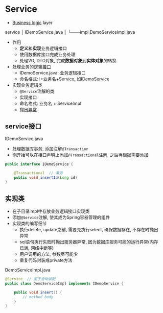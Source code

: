 # Service

- [Business logic](../../ProjectLogic/ProjectLogic.md) layer

service
│   IDemoService.java
│
└───impl
        DemoServiceImpl.java

- 作用
  - **定义**和**实现**业务逻辑接口
  - 使用数据库接口完成业务处理
  - 处理VO, DTO对象, 完成**数据对象**到**实体对象**的转换
- 处理业务的逻辑[接口](../Java_Interface.md)
  - IDemoService.java: 业务逻辑接口
  - 命名格式: I+业务名+Service, 如IDemoService
- 实现业务逻辑类
  - `@Service`注解的类
  - 实现接口
  - 命名格式: 业务名 + ServiceImpl 
  - 抛出[异常](SpringBoot_Project_Workflow_Exception.md)

## service接口

IDemoService.java

- 处理数据库事务, 添加注解`@Transaction`
- 刚开始可以在接口声明上添加`@Transactional`注解, 之后再根据需要添加

```java
public interface IDemoService {

    @Transactional  // 事务
    public void insertId(Long id)
}
```

## 实现类

- 在子目录impl中存放业务逻辑接口实现类
- 添加`@Service`注解, 使其成为Spring容器管理的组件
- 实现类的编写细节
  - 执行delete, update之前, 需要先执行select, 确保数据存在, 不存在时抛出异常
  - sql语句执行失败时抛出服务器异常, 因为数据库服务可能的运行异常(内存已满, 网络中断等)
  - 用户调用的方法, 参数尽可能少
  - 重复代码封装成private方法

DemoServiceImpl.java

```java
@Service  // 用于自动装配
public class DemoServiceImpl implements IDemoService {

    public void insert() {
        // method body
    }
}
```

